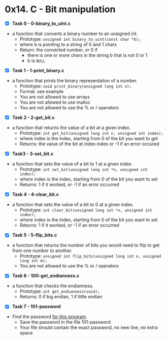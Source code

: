 # 0x14. C - Bit manipulation

- [x] **Task 0 - 0-binary_to_uint.c**
* a function that converts a binary number to an unsigned int.
	* Prototype: ```unsigned int binary_to_uint(const char *b);```
	* where b is pointing to a string of 0 and 1 chars
	* Return: the converted number, or 0 if
		* there is one or more chars in the string b that is not 0 or 1
		* b is ```NULL```

- [x] **Task 1 - 1-print_binary.c**
* a function that prints the binary representation of a number.
	* Prototype: ```void print_binary(unsigned long int n);```
	* Format: see example
	* You are not allowed to use arrays
	* You are not allowed to use malloc
	* You are not allowed to use the % or / operators

- [x] **Task 2 - 2-get_bit.c**
* a function that returns the value of a bit at a given index.
	* Prototype: ```int get_bit(unsigned long int n, unsigned int index);```
	* where index is the index, starting from 0 of the bit you want to get
	* Returns: the value of the bit at index index or -1 if an error occured

- [x] **Task3 - 3-set_bit.c**
* a function that sets the value of a bit to 1 at a given index.
	* Prototype: ```int set_bit(unsigned long int *n, unsigned int index);```
	* where index is the index, starting from 0 of the bit you want to set
	* Returns: 1 if it worked, or -1 if an error occurred

- [x] **Task 4 - 4-clear_bit.c**
* a function that sets the value of a bit to 0 at a given index.
	* Prototype: ```int clear_bit(unsigned long int *n, unsigned int index);```
	* where index is the index, starting from 0 of the bit you want to set
	* Returns: 1 if it worked, or -1 if an error occurred

- [x] **Task 5 - 5-flip_bits.c**
* a function that returns the number of bits you would need to flip to get from one number to another.
	* Prototype: ```unsigned int flip_bits(unsigned long int n, unsigned long int m);```
	* You are not allowed to use the % or / operators

- [x] **Task 6 - 100-get_endianness.c**
* a function that checks the endianness.
	*  Prototype: ```int get_endianness(void);```
	*  Returns: 0 if big endian, 1 if little endian

- [x] **Task 7 - 101-password**
* Find the password [for this program](https://github.com/holbertonschool/0x13.c).
	* Save the password in the file 101-password
	* Your file should contain the exact password, no new line, no extra space
